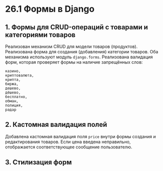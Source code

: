 # 26.1 Формы в Django

## 1. Формы для CRUD-операций с товарами и категориями товаров
Реализован механизм CRUD для модели товаров (продуктов).
Реализована форма для создания (добавления) категории товаров.
Оба механизма используют модуль ```django.forms```.
Реализована валидация форм, которая проверяет формы на наличие запрещённых слов:

    казино,
    криптовалюта,
    крипта,
    биржа,
    дешево,
    дёшево,
    бесплатно,
    обман,
    полиция,
    радар

## 2. Кастомная валидация полей
Добавлена кастомная валидация поля ```price``` внутри формы создания и редактирования товаров.
Если цена введена неправильно, отображается соответствующее сообщение пользователю.

## 3. Стилизация форм
